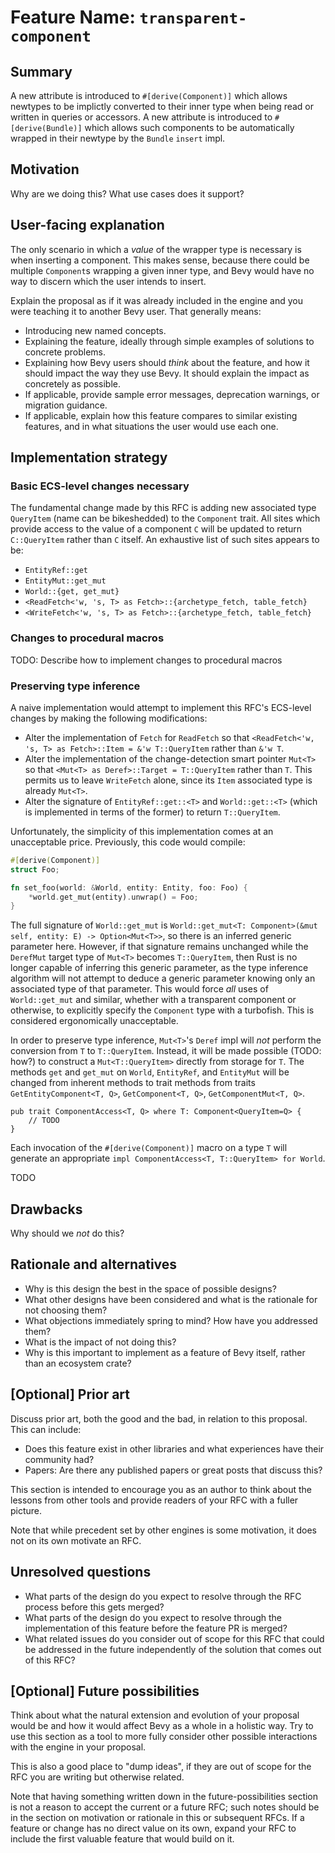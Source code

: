 # Feature Name: `transparent-component`

## Summary

A new attribute is introduced to `#[derive(Component)]` which allows newtypes to be implictly converted to their inner type when being read or written in queries or accessors. A new attribute is introduced to `#[derive(Bundle)]` which allows such components to be automatically wrapped in their newtype by the `Bundle` `insert` impl.

## Motivation

Why are we doing this? What use cases does it support?

## User-facing explanation

The only scenario in which a *value* of the wrapper type is necessary is when inserting a component. This makes sense, because there could be multiple `Component`s wrapping a given inner type, and Bevy would have no way to discern which the user intends to insert. 

Explain the proposal as if it was already included in the engine and you were teaching it to another Bevy user. That generally means:

- Introducing new named concepts.
- Explaining the feature, ideally through simple examples of solutions to concrete problems.
- Explaining how Bevy users should *think* about the feature, and how it should impact the way they use Bevy. It should explain the impact as concretely as possible.
- If applicable, provide sample error messages, deprecation warnings, or migration guidance.
- If applicable, explain how this feature compares to similar existing features, and in what situations the user would use each one.

## Implementation strategy

### Basic ECS-level changes necessary

The fundamental change made by this RFC is adding new associated type `QueryItem` (name can be bikeshedded) to the `Component` trait. All sites which provide access to the value of a component `C` will be updated to return `C::QueryItem` rather than `C` itself. An exhaustive list of such sites appears to be:
- `EntityRef::get`
- `EntityMut::get_mut`
- `World::{get, get_mut}`
- `<ReadFetch<'w, 's, T> as Fetch>::{archetype_fetch, table_fetch}`
- `<WriteFetch<'w, 's, T> as Fetch>::{archetype_fetch, table_fetch}`

### Changes to procedural macros
TODO: Describe how to implement changes to procedural macros

### Preserving type inference
A naive implementation would attempt to implement this RFC's ECS-level changes by making the following modifications:
- Alter the implementation of `Fetch` for `ReadFetch` so that `<ReadFetch<'w, 's, T> as Fetch>::Item = &'w T::QueryItem` rather than `&'w T`.
- Alter the implementation of the change-detection smart pointer `Mut<T>` so that `<Mut<T> as Deref>::Target = T::QueryItem` rather than `T`. This permits us to leave `WriteFetch` alone, since its `Item` associated type is already `Mut<T>`.
- Alter the signature of `EntityRef::get::<T>` and `World::get::<T>` (which is implemented in terms of the former) to return `T::QueryItem`.

Unfortunately, the simplicity of this implementation comes at an unacceptable price. Previously, this code would compile:
```rust
#[derive(Component)]
struct Foo;

fn set_foo(world: &World, entity: Entity, foo: Foo) {
    *world.get_mut(entity).unwrap() = Foo;
}
```
The full signature of `World::get_mut` is `World::get_mut<T: Component>(&mut self, entity: E) -> Option<Mut<T>>`, so there is an inferred generic parameter here. However, if that signature remains unchanged while the `DerefMut` target type of `Mut<T>` becomes `T::QueryItem`, then Rust is no longer capable of inferring this generic parameter, as the type inference algorithm will not attempt to deduce a generic parameter knowing only an associated type of that parameter. This would force *all* uses of `World::get_mut` and similar, whether with a transparent component or otherwise, to explicitly specify the `Component` type with a turbofish. This is considered ergonomically unacceptable. 

In order to preserve type inference, `Mut<T>`'s `Deref` impl will *not* perform the conversion from `T` to `T::QueryItem`. Instead, it will be made possible (TODO: how?) to construct a `Mut<T::QueryItem>` directly from storage for `T`. The methods `get` and `get_mut` on `World`, `EntityRef`, and `EntityMut` will be changed from inherent methods to trait methods from traits `GetEntityComponent<T, Q>`, `GetComponent<T, Q>`, `GetComponentMut<T, Q>`. 

```
pub trait ComponentAccess<T, Q> where T: Component<QueryItem=Q> {
    // TODO
}
```
Each invocation of the `#[derive(Component)]` macro on a type `T` will generate an appropriate `impl ComponentAccess<T, T::QueryItem> for World`. 

TODO

## Drawbacks

Why should we *not* do this?

## Rationale and alternatives

- Why is this design the best in the space of possible designs?
- What other designs have been considered and what is the rationale for not choosing them?
- What objections immediately spring to mind? How have you addressed them?
- What is the impact of not doing this?
- Why is this important to implement as a feature of Bevy itself, rather than an ecosystem crate?

## \[Optional\] Prior art

Discuss prior art, both the good and the bad, in relation to this proposal.
This can include:

- Does this feature exist in other libraries and what experiences have their community had?
- Papers: Are there any published papers or great posts that discuss this?

This section is intended to encourage you as an author to think about the lessons from other tools and provide readers of your RFC with a fuller picture.

Note that while precedent set by other engines is some motivation, it does not on its own motivate an RFC.

## Unresolved questions

- What parts of the design do you expect to resolve through the RFC process before this gets merged?
- What parts of the design do you expect to resolve through the implementation of this feature before the feature PR is merged?
- What related issues do you consider out of scope for this RFC that could be addressed in the future independently of the solution that comes out of this RFC?

## \[Optional\] Future possibilities

Think about what the natural extension and evolution of your proposal would
be and how it would affect Bevy as a whole in a holistic way.
Try to use this section as a tool to more fully consider other possible
interactions with the engine in your proposal.

This is also a good place to "dump ideas", if they are out of scope for the
RFC you are writing but otherwise related.

Note that having something written down in the future-possibilities section
is not a reason to accept the current or a future RFC; such notes should be
in the section on motivation or rationale in this or subsequent RFCs.
If a feature or change has no direct value on its own, expand your RFC to include the first valuable feature that would build on it.
